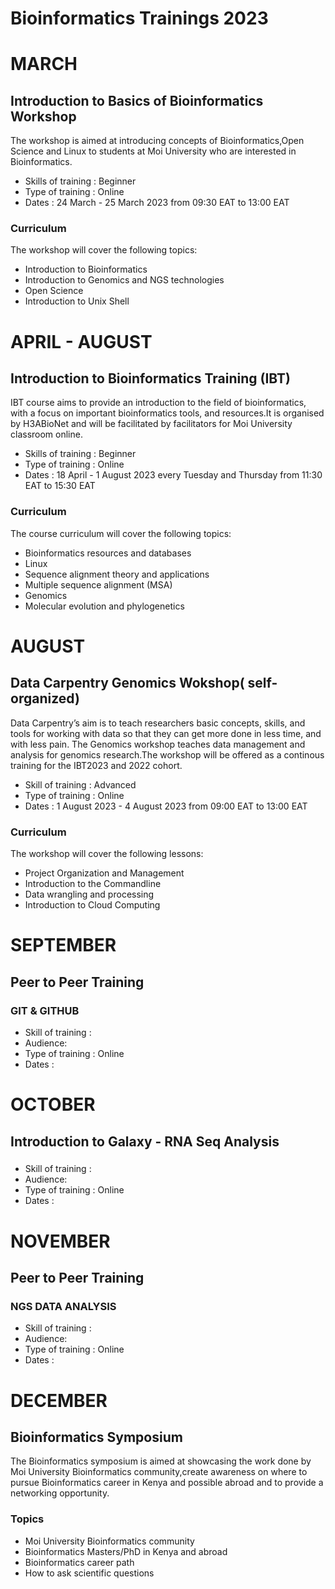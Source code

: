 # Bioinformatics Trainings 2023
# MARCH
## Introduction to Basics of Bioinformatics Workshop
The workshop is aimed at introducing concepts of Bioinformatics,Open Science and Linux to students at Moi University who are interested in Bioinformatics.
* Skills of training : Beginner
* Type of training : Online
* Dates : 24 March - 25 March 2023 from 09:30 EAT to 13:00 EAT
### Curriculum
The  workshop will cover the following topics:
* Introduction to Bioinformatics
* Introduction to Genomics and NGS technologies
* Open Science
* Introduction to Unix Shell

# APRIL - AUGUST
## Introduction to Bioinformatics Training (IBT)
IBT course aims to provide an introduction to the field of bioinformatics, with a focus on important bioinformatics tools, and resources.It is organised by H3ABioNet and will be facilitated by facilitators for Moi University classroom online.
* Skills of training : Beginner
* Type of training : Online
* Dates : 18 April - 1 August 2023 every Tuesday and Thursday from 11:30 EAT to 15:30 EAT
### Curriculum
The course curriculum will cover the following topics:
* Bioinformatics resources and databases
* Linux
* Sequence alignment theory and applications
* Multiple sequence alignment (MSA)
* Genomics
* Molecular evolution and phylogenetics

# AUGUST
## Data Carpentry Genomics Wokshop( self-organized)
Data Carpentry’s aim is to teach researchers basic concepts, skills, and tools for working with data so that they can get more done in less time, and with less pain. The Genomics workshop teaches data management and analysis for genomics research.The workshop will be offered as a continous training for the IBT2023 and 2022 cohort.
* Skill of training : Advanced
* Type of training : Online
* Dates : 1 August 2023 - 4 August 2023 from 09:00 EAT to 13:00 EAT
### Curriculum
The workshop will cover the following lessons:
* Project Organization and Management
* Introduction to the Commandline
* Data wrangling and processing
* Introduction to Cloud Computing
# SEPTEMBER
## Peer to Peer Training 
### GIT & GITHUB
* Skill of training :
* Audience: 
* Type of training : Online
* Dates : 
# OCTOBER
## Introduction to Galaxy - RNA Seq Analysis
### 
* Skill of training :
* Audience: 
* Type of training : Online
* Dates :
# NOVEMBER
## Peer to Peer Training
### NGS DATA ANALYSIS
* Skill of training :
* Audience: 
* Type of training : Online
* Dates :
# DECEMBER 
## Bioinformatics Symposium
The Bioinformatics symposium is aimed at showcasing the work done by Moi University Bioinformatics community,create awareness on where to pursue Bioinformatics career in Kenya and possible abroad and to provide a networking opportunity.
### Topics
* Moi University Bioinformatics community
* Bioinformatics Masters/PhD in Kenya and abroad
* Bioinformatics career path
* How to ask scientific questions




